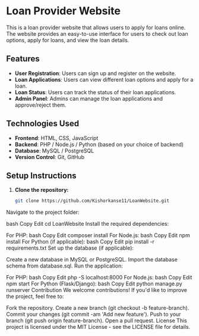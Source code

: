 # Loan Provider Website

This is a loan provider website that allows users to apply for loans online. The website provides an easy-to-use interface for users to check out loan options, apply for loans, and view the loan details.

## Features

- **User Registration**: Users can sign up and register on the website.
- **Loan Applications**: Users can view different loan options and apply for a loan.
- **Loan Status**: Users can track the status of their loan applications.
- **Admin Panel**: Admins can manage the loan applications and approve/reject them.

## Technologies Used

- **Frontend**: HTML, CSS, JavaScript
- **Backend**: PHP / Node.js / Python (based on your choice of backend)
- **Database**: MySQL / PostgreSQL
- **Version Control**: Git, GitHub

## Setup Instructions

1. **Clone the repository:**
   ```bash
   git clone https://github.com/Kishorkanse11/LoanWebsite.git
Navigate to the project folder:

bash
Copy
Edit
cd LoanWebsite
Install the required dependencies:

For PHP:
bash
Copy
Edit
composer install
For Node.js:
bash
Copy
Edit
npm install
For Python (if applicable):
bash
Copy
Edit
pip install -r requirements.txt
Set up the database (if applicable):

Create a new database in MySQL or PostgreSQL.
Import the database schema from database.sql.
Run the application:

For PHP:
bash
Copy
Edit
php -S localhost:8000
For Node.js:
bash
Copy
Edit
npm start
For Python (Flask/Django):
bash
Copy
Edit
python manage.py runserver
Contribution
We welcome contributions! If you'd like to improve the project, feel free to:

Fork the repository.
Create a new branch (git checkout -b feature-branch).
Commit your changes (git commit -am 'Add new feature').
Push to your branch (git push origin feature-branch).
Open a pull request.
License
This project is licensed under the MIT License - see the LICENSE file for details.
